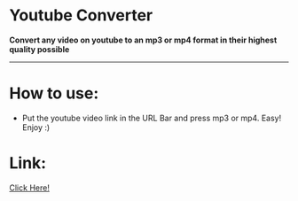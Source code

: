 # Youtube Converter

**Convert any video on youtube to an mp3 or mp4 format in their highest quality possible**

---

# How to use:
- Put the youtube video link in the URL Bar and press mp3 or mp4. Easy! Enjoy :)

# Link:
<a href="https://ytdl.deniscerri.repl.co/">Click Here!</a>

